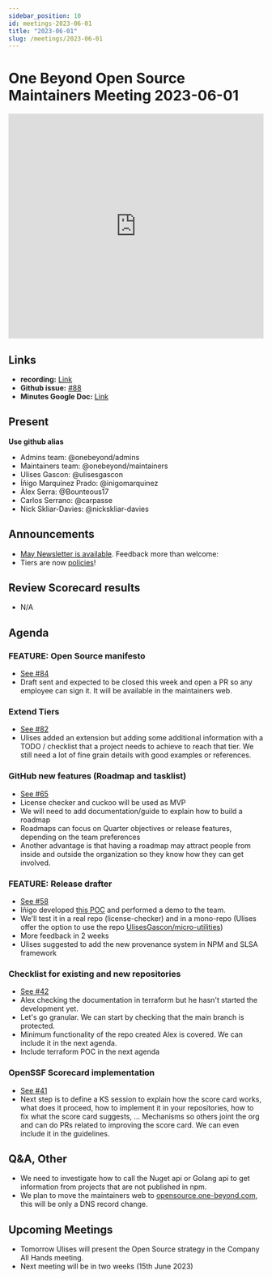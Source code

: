 ```yaml
---
sidebar_position: 10
id: meetings-2023-06-01
title: "2023-06-01"
slug: /meetings/2023-06-01
---
```


# One Beyond Open Source Maintainers Meeting 2023-06-01  

<iframe width="100%" height="444" src="https://www.youtube.com/embed/qhSd6Q1YpXQ" title="YouTube video player" frameborder="0" allow="accelerometer; autoplay; clipboard-write; encrypted-media; gyroscope; picture-in-picture; web-share" allowfullscreen></iframe>


## Links
* **recording:** [Link](https://www.youtube.com/watch?v=qhSd6Q1YpXQ)
* **Github issue:** [#88](https://github.com/onebeyond/admin/issues/88)
* **Minutes Google Doc:** [Link](https://docs.google.com/document/d/14eZCS1iJ6d4hf-klEzmuEQqu828G7XtyzHQ9NSTOR90/edit)

## Present
__Use github alias__
* Admins team: @onebeyond/admins
* Maintainers team: @onebeyond/maintainers
* Ulises Gascon: @ulisesgascon
* Íñigo Marquínez Prado: @inigomarquinez
* Àlex Serra: @Bounteous17
* Carlos Serrano: @carpasse
* Nick Skliar-Davies: @nickskliar-davies


## Announcements

- [May Newsletter is available](https://onebeyond-maintainers.netlify.app/newsletters/may-2023). Feedback more than welcome: 
- Tiers are now [policies](https://onebeyond-maintainers.netlify.app/governance/tiers)! 


## Review Scorecard results

- N/A


## Agenda

### FEATURE: Open Source manifesto 
- [See #84](https://github.com/onebeyond/admin/issues/84)
- Draft sent and expected to be closed this week and open a PR so any employee can sign it. It will be available in the maintainers web.

### Extend Tiers
- [See #82](https://github.com/onebeyond/admin/issues/82)
- Ulises added an extension but adding some additional information with a TODO / checklist that a project needs to achieve to reach that tier. We still need a lot of fine grain details with good examples or references.


### GitHub new features (Roadmap and tasklist)
- [See #65](https://github.com/onebeyond/admin/issues/65)
- License checker and cuckoo will be used as MVP
- We will need to add documentation/guide to explain how to build a roadmap
- Roadmaps can focus on Quarter objectives or release features, depending on the team preferences
- Another advantage is that having a roadmap may attract people from inside and outside the organization so they know how they can get involved.


### FEATURE: Release drafter
- [See #58](https://github.com/onebeyond/admin/issues/58)
- Iñigo developed [this POC](https://github.com/inigomarquinez/howto-release-please) and performed a demo to the team.
- We'll test it in a real repo (license-checker) and in a mono-repo (Ulises offer the option to use the repo [UlisesGascon/micro-utilities](https://github.com/UlisesGascon/micro-utilities))
- More feedback in 2 weeks
- Ulises suggested to add the new provenance system in NPM and SLSA framework

### Checklist for existing and new repositories
- [See #42](https://github.com/onebeyond/admin/issues/42)
- Alex checking the documentation in terraform but he hasn't started the development yet.
- Let's go granular. We can start by checking that the main branch is protected.
- Minimum functionality of the repo created Alex is covered. We can include it in the next agenda.
- Include terraform POC in the next agenda

### OpenSSF Scorecard implementation
- [See #41](https://github.com/onebeyond/admin/issues/41)
- Next step is to define a KS session to explain how the score card works, what does it proceed, how to implement it in your repositories, how to fix what the score card suggests, ... Mechanisms so others joint the org and can do PRs related to improving the score card. We can even include it in the guidelines.


## Q&A, Other

- We need to investigate how to call the Nuget api or Golang api to get information from projects that are not published in npm.
- We plan to move the maintainers web to [opensource.one-beyond.com](https://opensource.one-beyond.com), this will be only a DNS record change.

## Upcoming Meetings

- Tomorrow Ulises will present the Open Source strategy in the Company All Hands meeting.
- Next meeting will be in two weeks (15th June 2023)